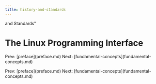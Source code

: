 ```yaml
---
title: history-and-standards
---
```


and Standards\"

# The Linux Programming Interface

Prev: \[preface](preface.md) Next:
\[fundamental-concepts](fundamental-concepts.md)

Prev: \[preface](preface.md) Next:
\[fundamental-concepts](fundamental-concepts.md)
